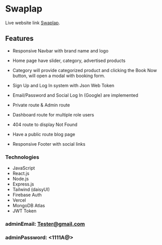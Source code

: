 # Swaplap

Live website link [Swaplap](https://swaplap-24cd2.web.app).

## Features

* Responsive Navbar with brand name and logo

* Home page have slider, category, advertised products

* Category will provide categorized product and clicking the Book Now button, will open a modal with booking form.

* Sign Up and Log In system with Json Web Token

* Email/Password and Social Log In (Google) are implemented

* Private route & Admin route

* Dashboard route for multiple role users

* 404 route to display Not Found

* Have a public route blog page

* Responsive Footer with social links

### Technologies

* JavaScript
* React.js
* Node.js
* Express.js
* Tailwind (daisyUI)
* Firebase Auth
* Vercel
* MongoDB Atlas
* JWT Token

### adminEmail: <Tester@gmail.com>

### adminPassword: <1111A@>